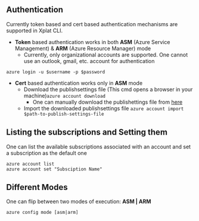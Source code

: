 ## Authentication

Currently token based and cert based authentication mechanisms are supported in Xplat CLI.

* **Token** based authentication works in both **ASM** (Azure Service Management) & **ARM** (Azure Resource Manager) mode
  * Currently, only organizational accounts are supported. One cannot use an outlook, gmail, etc. account for authentication
  
```azure login -u $username -p $password```

* **Cert** based authentication works only in **ASM** mode
  * Download the publishsettings file (This cmd opens a browser in your machine)```azure account download```
    * One can manually download the publishettings file from [here](https://manage.windowsazure.com/publishsettings/index?client=xplat) 
  * Import the downloaded publishsettings file ```azure account import $path-to-publish-settings-file```

## Listing the subscriptions and Setting them

One can list the available subscriptions associated with an account and set a subscription as the default one

```
azure account list
azure account set "Subsciption Name"
```

## Different Modes
One can flip between two modes of execution: **ASM | ARM**

```azure config mode [asm|arm] ```
